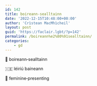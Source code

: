 ```yaml
---
id: 142
title: boireann‑sealltainn
date: '2022-12-15T10:48:00+00:00'
author: 'Crìstean MacMhìcheil'
layout: post
guid: 'https://faclair.lgbt/?p=142'
permalink: /boireann%e2%80%91sealltainn/
categories:
    - gd
---
```


&#x1f3f4;&#xe0067;&#xe0062;&#xe0073;&#xe0063;&#xe0074;&#xe007f; boireann‑sealltainn

&#x1f1ee;&#x1f1ea; léiriú baineann

&#x1f3f4;&#xe0067;&#xe0062;&#xe0065;&#xe006e;&#xe0067;&#xe007f; feminine‑presenting
